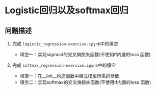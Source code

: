 # Logistic回归以及softmax回归


## 问题描述
1. 完成 `logistic_regression-exercise.ipynb`中的填空
   * 填空一：实现sigmoid的交叉熵损失函数(不使用tf内置的loss 函数)
   
1. 完成 `softmax_regression-exercise.ipynb`中的填空
    * 填空一：在__init__构造函数中建立模型所需的参数
    * 填空二：实现softmax的交叉熵损失函数(不使用tf内置的loss 函数)


